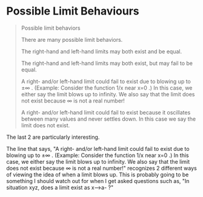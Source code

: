 # Possible Limit Behaviours

> Possible limit behaviors
> 
> There are many possible limit behaviors.
> 
> The right-hand and left-hand limits may both exist and be equal.
> 
> The right-hand and left-hand limits may both exist, but may fail to be equal.
> 
> A right- and/or left-hand limit could fail to exist due to blowing up to  ±∞ . (Example: Consider the function  1/x  near  x=0 .) In this case, we either say the limit blows up to infinity. We also say that the limit does not exist because  ∞  is not a real number!
> 
> A right- and/or left-hand limit could fail to exist because it oscillates between many values and never settles down. In this case we say the limit does not exist.

The last 2 are particularly interesting. 

The line that says, "A right- and/or left-hand limit could fail to exist due to blowing up to  ±∞ . (Example: Consider the function  1/x  near  x=0 .) In this case, we either say the limit blows up to infinity. We also say that the limit does not exist because  ∞  is not a real number!" recognizes 2 different ways of viewing the idea of when a limit blows up. This is probably going to be something I should watch out for when I get asked questions such as, "In situation xyz, does a limit exist as x-->a- ?"
